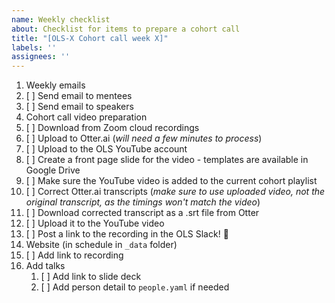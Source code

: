 ```yaml
---
name: Weekly checklist
about: Checklist for items to prepare a cohort call
title: "[OLS-X Cohort call week X]"
labels: ''
assignees: ''
---
```


1. Weekly emails
  1. [ ] Send email to mentees
  1. [ ] Send email to speakers
3. Cohort call video preparation
  1. [ ] Download from Zoom cloud recordings
  2. [ ] Upload to Otter.ai (_will need a few minutes to process_)
  3. [ ] Upload to the OLS YouTube account
  4. [ ] Create a front page slide for the video - templates are available in Google Drive
  5. [ ] Make sure the YouTube video is added to the current cohort playlist
  3. [ ] Correct Otter.ai transcripts (_make sure to use uploaded video, not the original transcript, as the timings won't match the video_)
  7. [ ] Download corrected transcript as a .srt file from Otter
  8. [ ] Upload it to the YouTube video
  9. [ ] Post a link to the recording in the OLS Slack! 🙌
4. Website (in schedule in `_data` folder)
  1. [ ] Add link to recording 
  2. Add talks
      1. [ ] Add link to slide deck
      2. [ ] Add person detail to `people.yaml` if needed   
